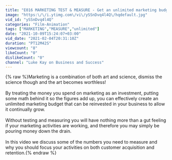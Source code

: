```yaml
---
title: "E016 MARKETING TEST & MEASURE - Get an unlimited marketing budget to invest in your growth"
image: "https:\/\/i.ytimg.com\/vi\/ySSnDvq4l4Q\/hqdefault.jpg"
vid_id: "ySSnDvq4l4Q"
categories: "Film-Animation"
tags: ["MARKETING","MEASURE","unlimited"]
date: "2021-10-09T15:24:07+03:00"
vid_date: "2021-02-04T20:31:10Z"
duration: "PT12M42S"
viewcount: "8"
likeCount: "0"
dislikeCount: "0"
channel: "Luke Kay on Business and Success"
---
```

{% raw %}Marketing is a combination of both art and science, dismiss the science though and the art becomes worthless!<br /><br />By treating the money you spend on marketing as an investment, putting some math behind it so the figures add up, you can effectively create an unlimited marketing budget that can be reinvested in your business to allow it continually grow.<br /><br />Without testing and measuring you will have nothing more than a gut feeling if your marketing activities are working, and therefore you may simply be pouring money down the drain.<br /><br />In this video we discuss some of the numbers you need to measure and why you should focus your activities on both customer acquisition and retention.{% endraw %}
